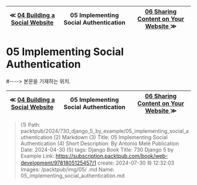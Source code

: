 
| ≪ [ 04 Building a Social Website ](/packtpub/2024/730_django_5_by_example/04_building_a_social_website) | 05 Implementing Social Authentication | [ 06 Sharing Content on Your Website ](/packtpub/2024/730_django_5_by_example/06_sharing_content_on_your_website) ≫ |
|:----:|:----:|:----:|

# 05 Implementing Social Authentication
#----> 본문을 기재하는 위치.



| ≪ [ 04 Building a Social Website ](/packtpub/2024/730_django_5_by_example/04_building_a_social_website) | 05 Implementing Social Authentication | [ 06 Sharing Content on Your Website ](/packtpub/2024/730_django_5_by_example/06_sharing_content_on_your_website) ≫ |
|:----:|:----:|:----:|

> (1) Path: packtpub/2024/730_django_5_by_example/05_implementing_social_authentication
> (2) Markdown
> (3) Title: 05 Implementing Social Authentication
> (4) Short Description: By Antonio Melé Publication Date: 2024-04-30
> (5) tags: Django
> Book Title: 730 Django 5 by Example
> Link: https://subscription.packtpub.com/book/web-development/9781805125457/1
> create: 2024-07-30 화 12:32:03
> Images: /packtpub/img/05/
> .md Name: 05_implementing_social_authentication.md


